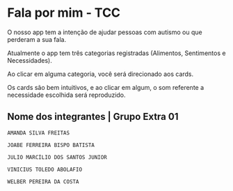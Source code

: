 # Fala por mim - TCC

O nosso app tem a intenção de ajudar pessoas com autismo ou que perderam a sua fala.

Atualmente o app tem três categorias registradas (Alimentos, Sentimentos e Necessidades).

Ao clicar em alguma categoria, você será direcionado aos cards.

Os cards são bem intuitivos, e ao clicar em algum, o som referente a necessidade escolhida será reproduzido.


## Nome dos integrantes | Grupo Extra 01
```
AMANDA SILVA FREITAS 
```
```
JOABE FERREIRA BISPO BATISTA
```
```
JULIO MARCÍLIO DOS SANTOS JUNIOR
```
```
VINICIUS TOLEDO ABOLAFIO
```
```
WELBER PEREIRA DA COSTA
```
